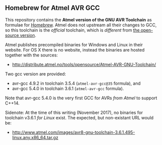 ## Homebrew for Atmel AVR GCC

This repository contains the **Atmel version of the GNU AVR Toolchain** as formulae for [Homebrew](http://brew.sh/).
Atmel does not upstream all their changes to GCC, so this toolchain is the *official*
toolchain, which is *different* from [the open-source version](https://github.com/osx-cross/homebrew-avr).

Atmel publishes precompiled binaries for Windows and Linux in their website.
For OS X there is no website, instead the binaries are hosted together with the sources:
- http://distribute.atmel.no/tools/opensource/Atmel-AVR-GNU-Toolchain/

Two gcc version are provided:
- avr-gcc 4.9.2 in toolchain 3.5.4 (`atmel-avr-gcc@35` formula), and
- avr-gcc 5.4.0 in toolchain 3.6.1 (`atmel-avr-gcc` formula).

Note that avr-gcc 5.4.0 is the very first GCC for AVRs *from Atmel* to support C++14.

Sidenote:
At the time of this writing (November 2017), no binaries for toolchain v3.6.1
*for Linux* exist. The expected, but non-existant URL would be:
- http://www.atmel.com/images/avr8-gnu-toolchain-3.6.1.495-linux.any.x86_64.tar.gz
